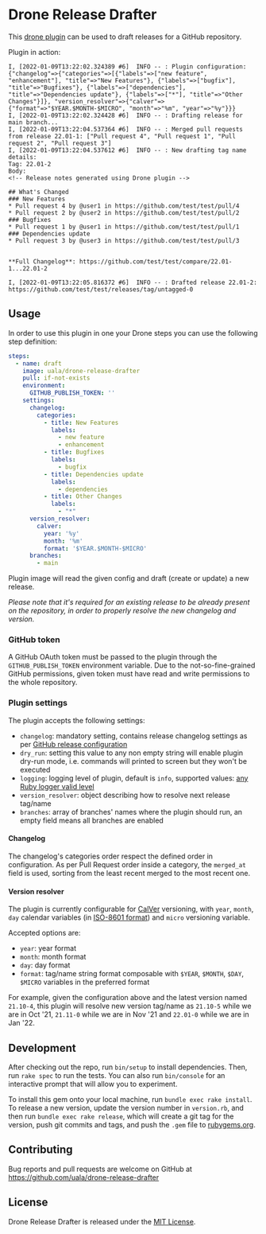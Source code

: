 # Drone Release Drafter

This [drone plugin](https://drone.io/) can be used to draft releases for a GitHub repository.

Plugin in action:

```console
I, [2022-01-09T13:22:02.324389 #6]  INFO -- : Plugin configuration: {"changelog"=>{"categories"=>[{"labels"=>["new feature", "enhancement"], "title"=>"New Features"}, {"labels"=>["bugfix"], "title"=>"Bugfixes"}, {"labels"=>["dependencies"], "title"=>"Dependencies update"}, {"labels"=>["*"], "title"=>"Other Changes"}]}, "version_resolver"=>{"calver"=>{"format"=>"$YEAR.$MONTH-$MICRO", "month"=>"%m", "year"=>"%y"}}}
I, [2022-01-09T13:22:02.324428 #6]  INFO -- : Drafting release for main branch...
I, [2022-01-09T13:22:04.537364 #6]  INFO -- : Merged pull requests from release 22.01-1: ["Pull request 4", "Pull request 1", "Pull request 2", "Pull request 3"]
I, [2022-01-09T13:22:04.537612 #6]  INFO -- : New drafting tag name details:
Tag: 22.01-2
Body:
<!-- Release notes generated using Drone plugin -->

## What's Changed
### New Features
* Pull request 4 by @user1 in https://github.com/test/test/pull/4
* Pull request 2 by @user2 in https://github.com/test/test/pull/2
### Bugfixes
* Pull request 1 by @user1 in https://github.com/test/test/pull/1
### Dependencies update
* Pull request 3 by @user3 in https://github.com/test/test/pull/3


**Full Changelog**: https://github.com/test/test/compare/22.01-1...22.01-2

I, [2022-01-09T13:22:05.816372 #6]  INFO -- : Drafted release 22.01-2: https://github.com/test/test/releases/tag/untagged-0
```

## Usage

In order to use this plugin in one your Drone steps you can use the following step definition:

```yaml
steps:
  - name: draft
    image: uala/drone-release-drafter
    pull: if-not-exists
    environment:
      GITHUB_PUBLISH_TOKEN: ''
    settings:
      changelog:
        categories:
          - title: New Features
            labels:
              - new feature
              - enhancement
          - title: Bugfixes
            labels:
              - bugfix
          - title: Dependencies update
            labels:
              - dependencies
          - title: Other Changes
            labels:
              - "*"
      version_resolver:
        calver:
          year: '%y'
          month: '%m'
          format: '$YEAR.$MONTH-$MICRO'
      branches:
        - main
```

Plugin image will read the given config and draft (create or update) a new release.

*Please note that it's required for an existing release to be already present on the repository, in order to properly resolve the new changelog and version.*

### GitHub token

A GitHub OAuth token must be passed to the plugin through the `GITHUB_PUBLISH_TOKEN` environment variable. Due to the not-so-fine-grained GitHub permissions, given token must have read and write permissions to the whole repository.

### Plugin settings

The plugin accepts the following settings:

* `changelog`: mandatory setting, contains release changelog settings as per [GitHub release configuration](https://docs.github.com/en/repositories/releasing-projects-on-github/automatically-generated-release-notes#configuration-options)
* `dry_run`: setting this value to any non empty string will enable plugin dry-run mode, i.e. commands will printed to screen but they won't be executed
* `logging`: logging level of plugin, default is `info`, supported values: [any Ruby logger valid level](https://ruby-doc.org/stdlib-2.4.0/libdoc/logger/rdoc/Logger.html#class-Logger-label-Description)
* `version_resolver`: object describing how to resolve next release tag/name
* `branches`: array of branches' names where the plugin should run, an empty field means all branches are enabled

#### Changelog

The changelog's categories order respect the defined order in configuration. As per Pull Request order inside a category, the `merged_at` field is used, sorting from the least recent merged to the most recent one.

#### Version resolver

The plugin is currently configurable for [CalVer](https://calver.org/) versioning, with `year`, `month`, `day` calendar variables (in [ISO-8601 format](https://apidock.com/ruby/Time/strftime)) and `micro` versioning variable.

Accepted options are:

* `year`: year format
* `month`: month format
* `day`: day format
* `format`: tag/name string format composable with `$YEAR`, `$MONTH`, `$DAY`, `$MICRO` variables in the preferred format

For example, given the configuration above and the latest version named `21.10-4`, this plugin will resolve new version tag/name as `21.10-5` while we are in Oct '21, `21.11-0` while we are in Nov '21 and `22.01-0` while we are in Jan '22.

## Development

After checking out the repo, run `bin/setup` to install dependencies. Then, run `rake spec` to run the tests. You can also run `bin/console` for an interactive prompt that will allow you to experiment.

To install this gem onto your local machine, run `bundle exec rake install`. To release a new version, update the version number in `version.rb`, and then run `bundle exec rake release`, which will create a git tag for the version, push git commits and tags, and push the `.gem` file to [rubygems.org](https://rubygems.org).

## Contributing

Bug reports and pull requests are welcome on GitHub at https://github.com/uala/drone-release-drafter

## License

Drone Release Drafter is released under the [MIT License](https://opensource.org/licenses/MIT).
